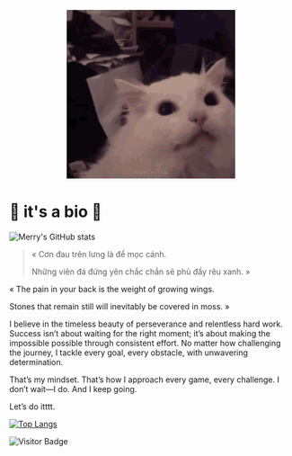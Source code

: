 <p align="center"><img src="meow.GIF" width="300" height="300"></p>


# :leaves: it's a bio :leaves:
![Merry's GitHub stats](https://github-readme-stats.vercel.app/api?username=Meriadoc-gitgit&show_icons=true&theme=transparent)


>« Cơn đau trên lưng là để mọc cánh.
>
>Những viên đá đứng yên chắc chắn sẽ phủ đầy rêu xanh. »

« The pain in your back is the weight of growing wings. 

Stones that remain still will inevitably be covered in moss. »

I believe in the timeless beauty of perseverance and relentless hard work. Success isn’t about waiting for the right moment; it’s about making the impossible possible through consistent effort. No matter how challenging the journey, I tackle every goal, every obstacle, with unwavering determination.

That’s my mindset. That’s how I approach every game, every challenge. I don’t wait—I do. And I keep going.

Let’s do itttt.

[![Top Langs](https://github-readme-stats.vercel.app/api/top-langs/?username=Meriadoc-gitgit&langs_count=8&layout=compact&hide=jupyter%20notebook,html&theme=transparent)](https://github.com/anuraghazra/github-readme-stats)

![Visitor Badge](https://api.visitorbadge.io/api/visitors?path=https%3A%2F%2Fgithub.com%2FMeriadoc-gitgit%2FMeriadoc-gitgit&countColor=#0000FF&style=default)

